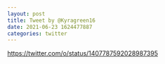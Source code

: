 ```yaml
--- 
layout: post 
title: Tweet by @Kyragreen16 
date: 2021-06-23 1624477887 
categories: twitter 
--- 
```

https://twitter.com/o/status/1407787592028987395